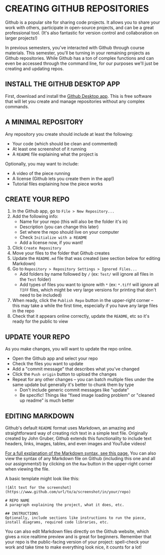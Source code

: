 # CREATING GITHUB REPOSITORIES  

Github is a popular site for sharing code projects. It allows you to share your work with others, participate in open-source projects, and can be a great professional tool. (It's also fantastic for version control and collaboration on larger projects!)

In previous semesters, you've interacted with Github through course materials. This semester, you'll be turning in your remaining projects as Github repositories. While Github has a ton of complex functions and can even be accessed through the command line, for our purposes we'll just be creating and updating repos.


## INSTALL THE GITHUB DESKTOP APP  

First, download and install the [Github Desktop app](https://desktop.github.com/). This is free software that will let you create and manage repositories without any complex commands.


## A MINIMAL REPOSITORY  

Any repository you create should include at least the following:  

* Your code (which should be clean and commented)  
* At least one screenshot of it running  
* A `README` file explaining what the project is  

Optionally, you may want to include:  

* A video of the piece running  
* A license (Github lets you create them in the app!)  
* Tutorial files explaining how the piece works  


## CREATE YOUR REPO  

1. In the Github app, go to `File > New Repository...`  
2. Add the following info:  
	* Name for your repo (this will also be the folder it's in)  
	* Description (you can change this later)  
	* Set where the repo should live on your computer  
	* Check `Initialize with a README`  
	* Add a license now, if you want!  
3. Click `Create Repository`  
4. Move your files to the folder that Github creates  
5. Update the `README.md` file that was created (see section below for editing Markdown)  
6. Go to `Repository > Repository Settings > Ignored Files...`  
	* Add folders by name followed by `/` (ex: `Test/` will ignore all files in the `Test` folder)  
	* Add types of files you want to ignore with `*` (ex: `*.tiff` will ignore all `TIFF` files, which might be very large versions for printing that don't need to be included)  
7. When ready, click the `Publish Repo` button in the upper-right corner – this may take a while the first time, especially if you have any large files in the repo  
8. Check that it appears online correctly, update the `README`, etc so it's ready for the public to view  


## UPDATE YOUR REPO  

As you make changes, you will want to update the repo online.  

* Open the Github app and select your repo  
* Check the files you want to update  
* Add a "commit message" that describes what you've changed  
* Click the `Push origin` button to upload the changes  
* Repeat for any other changes – you can batch multiple files under the same update but generally it's better to chunk them by type  
	* Don't include generic commit messages like "update"  
	* Be specific! Things like "fixed image loading problem" or "cleaned up readme" is much better  


## EDITING MARKDOWN  

Github's default `README` format uses Markdown, an amazing and straightforward way of creating rich text in a simple text file. Originally created by John Gruber, Github extends this functionality to include text headers, links, images, tables, and even images and YouTube videos!

[For a full explanation of the Markdown syntax, see this page.](https://github.com/adam-p/markdown-here/wiki/Markdown-Cheatsheet) You can also view the syntax of any Markdown file on Github (including this one and all our assignments!) by clicking on the `Raw` button in the upper-right corner when viewing the file.

A basic template might look like this:  

    ![Alt text for the screenshot](https://www.github.com/url/to/a/screenshot/in/your/repo)  

    # REPO NAME  
    A paragraph explaining the project, what it does, etc.

    ## INSTRUCTIONS  
    Optionally, include sections like instructions to run the piece, install diagrams, required code libraries, etc.

You can also edit Markdown files directly on the Github website, which gives a nice realtime preview and is great for beginners. Remember that your repo is the public-facing version of your project: spell-check your work and take time to make everything look nice, it counts for a lot!

